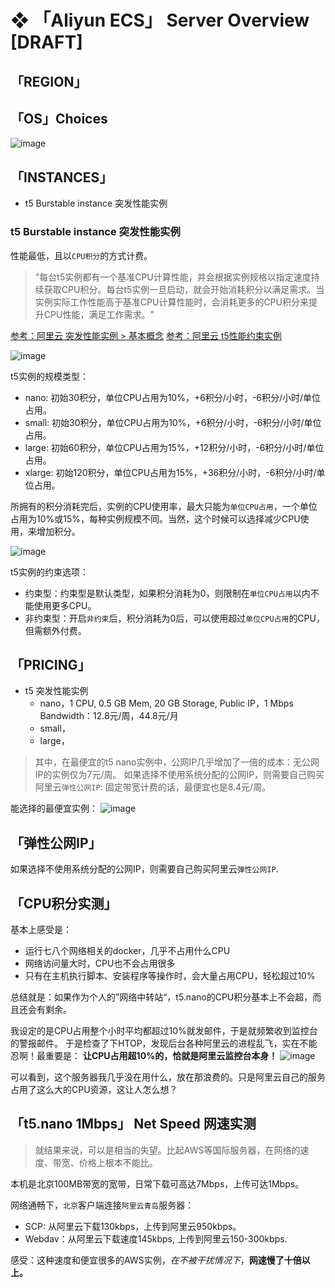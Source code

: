 # ❖ 「Aliyun ECS」 Server Overview [DRAFT]

## 「REGION」

## 「OS」Choices

![image](https://user-images.githubusercontent.com/14041622/50332642-b8052680-053d-11e9-9c73-6e8c348117b6.png)


## 「INSTANCES」

- t5 Burstable instance 突发性能实例

### t5 Burstable instance 突发性能实例

性能最低，且以`CPU积分`的方式计费。

> "每台t5实例都有一个基准CPU计算性能，并会根据实例规格以指定速度持续获取CPU积分。每台t5实例一旦启动，就会开始消耗积分以满足需求。当实例实际工作性能高于基准CPU计算性能时，会消耗更多的CPU积分来提升CPU性能，满足工作需求。"

[参考：阿里云 突发性能实例 > 基本概念](https://help.aliyun.com/document_detail/59977.html?spm=5176.ecsbuyv3.0.0.41ea3675Ndsgpf)
[参考：阿里云 t5性能约束实例](https://help.aliyun.com/document_detail/90635.html?spm=a2c4g.11186623.2.11.4b8c7272vF1PpO#concept-fl1-tl4-cfb)
 
![image](https://user-images.githubusercontent.com/14041622/50331500-d406c900-0539-11e9-840c-606ca14e8667.png)


t5实例的规模类型：
- nano: 初始30积分，单位CPU占用为10%，+6积分/小时，-6积分/小时/单位占用。
- small: 初始30积分，单位CPU占用为10%，+6积分/小时，-6积分/小时/单位占用。
- large: 初始60积分，单位CPU占用为15%，+12积分/小时，-6积分/小时/单位占用。
- xlarge: 初始120积分，单位CPU占用为15%，+36积分/小时，-6积分/小时/单位占用。

所拥有的积分消耗完后，实例的CPU使用率，最大只能为`单位CPU占用`，一个单位占用为10%或15%，每种实例规模不同。当然，这个时候可以选择减少CPU使用，来增加积分。

![image](https://user-images.githubusercontent.com/14041622/50332393-f2ba8f00-053c-11e9-9a82-d282e09bd3e4.png)

t5实例的约束选项：
- 约束型：约束型是默认类型，如果积分消耗为0，则限制在`单位CPU占用`以内不能使用更多CPU。
- 非约束型：开启`非约束`后，积分消耗为0后，可以使用超过`单位CPU占用`的CPU，但需额外付费。


## 「PRICING」

- t5 突发性能实例
    - nano，1 CPU, 0.5 GB Mem, 20 GB Storage, Public IP，1 Mbps Bandwidth：12.8元/周，44.8元/月
    - small，
    - large，

> 其中，在最便宜的t5 nano实例中，公网IP几乎增加了一倍的成本：无公网IP的实例仅为7元/周。
如果选择不使用系统分配的公网IP，则需要自己购买阿里云`弹性公网IP`: 固定带宽计费的话，最便宜也是8.4元/周。

能选择的最便宜实例：
![image](https://user-images.githubusercontent.com/14041622/50333264-c7856f00-053f-11e9-88e1-1ff0aa43e9b9.png)


## 「弹性公网IP」

如果选择不使用系统分配的公网IP，则需要自己购买阿里云`弹性公网IP`.


## 「CPU积分实测」

基本上感受是：
- 运行七八个网络相关的docker，几乎不占用什么CPU
- 网络访问量大时，CPU也不会占用很多
- 只有在主机执行脚本、安装程序等操作时，会大量占用CPU，轻松超过10%

总结就是：如果作为个人的”网络中转站“，t5.nano的CPU积分基本上不会超，而且还会有剩余。

我设定的是CPU占用整个小时平均都超过10%就发邮件，于是就频繁收到监控台的警报邮件。
于是检查了下HTOP，发现后台各种阿里云的进程乱飞，实在不能忍啊！最重要是：
**让CPU占用超10%的，恰就是阿里云监控台本身！**
![image](https://user-images.githubusercontent.com/14041622/50378002-fba58080-0662-11e9-9084-6fac5f540a39.png)

可以看到，这个服务器我几乎没在用什么，放在那浪费的。只是阿里云自己的服务占用了这么大的CPU资源，这让人怎么想？

## 「t5.nano 1Mbps」 Net Speed 网速实测

> 就结果来说，可以是相当的失望。比起AWS等国际服务器，在网络的速度、带宽、价格上根本不能比。

本机是北京100MB带宽的宽带，日常下载可高达7Mbps，上传可达1Mbps。

网络通畅下，`北京`客户端连接`阿里云青岛`服务器：
- SCP: 从阿里云下载130kbps，上传到阿里云950kbps。
- Webdav：从阿里云下载速度145kbps, 上传到阿里云150-300kbps.

感受：这种速度和便宜很多的AWS实例，_在不被干扰情况下_，**网速慢了十倍以上。**